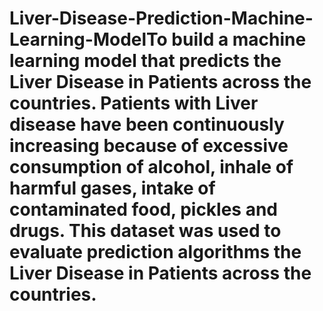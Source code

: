 # Liver-Disease-Prediction-Machine-Learning-ModelTo build a machine learning model that predicts the Liver Disease in Patients across the countries. Patients with Liver disease have been continuously increasing because of excessive consumption of alcohol, inhale of harmful gases, intake of contaminated food, pickles and drugs. This dataset was used to evaluate prediction algorithms the Liver Disease in Patients across the countries.
